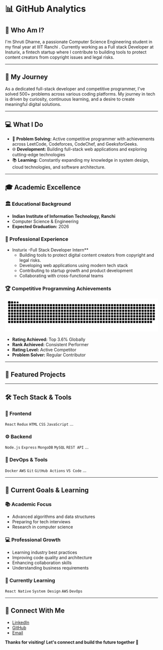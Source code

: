 # 📊 GitHub Analytics
## 👋 Who Am I?
I'm Shruti Dharne, a passionate Computer Science Engineering student in my final year at IIIT Ranchi . Currently working as a Full stack Developer at Insturix, a fintech startup where I contribute to building tools to protect content creators from copyright issues and legal risks.

---

## 🚀 My Journey
As a dedicated full-stack developer and competitive programmer, I've solved 500+ problems across various coding platforms. My journey in tech is driven by curiosity, continuous learning, and a desire to create meaningful digital solutions.

---

## 💻 What I Do
- 🧩 **Problem Solving:** Active competitive programmer with achievements across LeetCode, Codeforces, CodeChef, and GeeksforGeeks.
- 🌐 **Development:** Building full-stack web applications and exploring cutting-edge technologies
- 📚 **Learning:** Constantly expanding my knowledge in system design, cloud technologies, and software architecture.

---

## 🎓 Academic Excellence

### 🏛️ Educational Background
- **Indian Institute of Information Technology, Ranchi**
- Computer Science & Engineering
- **Expected Graduation:** 2026

### 💼 Professional Experience
- Insturix -Full Stack Developer Intern**
  - Building tools to protect digital content creators from copyright and legal risks.
  - Developing web applications using modern tech stack
  - Contributing to startup growth and product development
  - Collaborating with cross-functional teams

### 🏆 Competitive Programming Achievements
![Snake animation](https://github.com/Platane/snk/raw/output/github-contribution-grid-snake.svg)

- **Rating Achieved:** Top 3.6% Globally
- **Rank Achieved:** Consistent Performer
- **Rating Level:** Active Competitor
- **Problem Solver:** Regular Contributor

---
## 🚀 Featured Projects



---

## 🛠️ Tech Stack & Tools

### 🎨 Frontend
`React` `Redux` `HTML` `CSS` `JavaScript`  ...

### ⚙️ Backend
`Node.js` `Express` `MongoDB` `MySQL` `REST API` ...

### 🚀 DevOps & Tools
`Docker` `AWS` `Git` `GitHub Actions` `VS Code` ...

---

## 🎯 Current Goals & Learning

### 📚 Academic Focus
- Advanced algorithms and data structures
- Preparing for tech interviews
- Research in computer science

### 💻 Professional Growth
- Learning industry best practices
- Improving code quality and architecture
- Enhancing collaboration skills
- Understanding business requirements

### 🌱 Currently Learning
`React Native` `System Design` `AWS` `DevOps`

---

## 🤝 Connect With Me
- [LinkedIn](https://www.linkedin.com/in/shruti-dharne-86582a241)
- [GitHub](https://github.com/shrutidharne)
- [Email](shrutidharne651@gmail.com)


**Thanks for visiting! Let's connect and build the future together 🚀**
